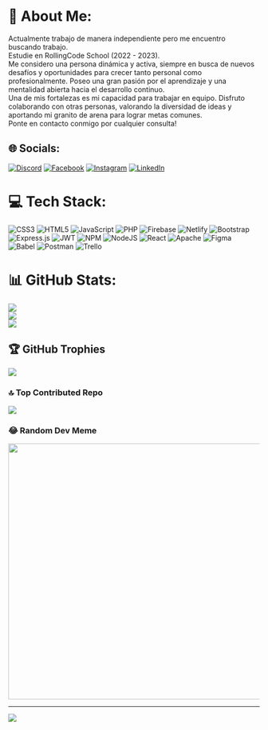 # 💫 About Me:
Actualmente trabajo de manera independiente pero  me encuentro buscando trabajo.<br>Estudie en RollingCode School (2022 - 2023).<br>Me considero una persona dinámica y activa, siempre en busca de nuevos desafíos y oportunidades para crecer tanto personal como profesionalmente. Poseo una gran pasión por el aprendizaje y una mentalidad abierta hacia el desarrollo continuo. <br>Una de mis fortalezas es mi capacidad para trabajar en equipo. Disfruto colaborando con otras personas, valorando la diversidad de ideas y aportando mi granito de arena para lograr metas comunes.<br>Ponte en contacto conmigo por cualquier consulta!


## 🌐 Socials:
[![Discord](https://img.shields.io/badge/Discord-%237289DA.svg?logo=discord&logoColor=white)](https://discord.gg/fer23#7745) [![Facebook](https://img.shields.io/badge/Facebook-%231877F2.svg?logo=Facebook&logoColor=white)](https://facebook.com/fernando.arroyorodriguez.9) [![Instagram](https://img.shields.io/badge/Instagram-%23E4405F.svg?logo=Instagram&logoColor=white)](https://instagram.com/ferchoar23) [![LinkedIn](https://img.shields.io/badge/LinkedIn-%230077B5.svg?logo=linkedin&logoColor=white)](https://linkedin.com/in/fer3443in) 

# 💻 Tech Stack:
![CSS3](https://img.shields.io/badge/css3-%231572B6.svg?style=for-the-badge&logo=css3&logoColor=white) ![HTML5](https://img.shields.io/badge/html5-%23E34F26.svg?style=for-the-badge&logo=html5&logoColor=white) ![JavaScript](https://img.shields.io/badge/javascript-%23323330.svg?style=for-the-badge&logo=javascript&logoColor=%23F7DF1E) ![PHP](https://img.shields.io/badge/php-%23777BB4.svg?style=for-the-badge&logo=php&logoColor=white) ![Firebase](https://img.shields.io/badge/firebase-%23039BE5.svg?style=for-the-badge&logo=firebase) ![Netlify](https://img.shields.io/badge/netlify-%23000000.svg?style=for-the-badge&logo=netlify&logoColor=#00C7B7) ![Bootstrap](https://img.shields.io/badge/bootstrap-%23563D7C.svg?style=for-the-badge&logo=bootstrap&logoColor=white) ![Express.js](https://img.shields.io/badge/express.js-%23404d59.svg?style=for-the-badge&logo=express&logoColor=%2361DAFB) ![JWT](https://img.shields.io/badge/JWT-black?style=for-the-badge&logo=JSON%20web%20tokens) ![NPM](https://img.shields.io/badge/NPM-%23000000.svg?style=for-the-badge&logo=npm&logoColor=white) ![NodeJS](https://img.shields.io/badge/node.js-6DA55F?style=for-the-badge&logo=node.js&logoColor=white) ![React](https://img.shields.io/badge/react-%2320232a.svg?style=for-the-badge&logo=react&logoColor=%2361DAFB) ![Apache](https://img.shields.io/badge/apache-%23D42029.svg?style=for-the-badge&logo=apache&logoColor=white) 	![Figma](https://img.shields.io/badge/figma-%23F24E1E.svg?style=for-the-badge&logo=figma&logoColor=white) ![Babel](https://img.shields.io/badge/Babel-F9DC3e?style=for-the-badge&logo=babel&logoColor=black) ![Postman](https://img.shields.io/badge/Postman-FF6C37?style=for-the-badge&logo=postman&logoColor=white) ![Trello](https://img.shields.io/badge/Trello-%23026AA7.svg?style=for-the-badge&logo=Trello&logoColor=white)
# 📊 GitHub Stats:
![](https://github-readme-stats.vercel.app/api?username=fer3443&theme=midnight-purple&hide_border=false&include_all_commits=true&count_private=false)<br/>
![](https://github-readme-streak-stats.herokuapp.com/?user=fer3443&theme=midnight-purple&hide_border=false)<br/>
![](https://github-readme-stats.vercel.app/api/top-langs/?username=fer3443&theme=midnight-purple&hide_border=false&include_all_commits=true&count_private=false&layout=compact)

## 🏆 GitHub Trophies
![](https://github-profile-trophy.vercel.app/?username=fer3443&theme=tokyonight&no-frame=false&no-bg=false&margin-w=4)

### 🔝 Top Contributed Repo
![](https://github-contributor-stats.vercel.app/api?username=fer3443&limit=5&theme=tokyonight&combine_all_yearly_contributions=true)

### 😂 Random Dev Meme
<img src="https://rm.up.railway.app/" width="512px"/>

---
[![](https://visitcount.itsvg.in/api?id=fer3443&icon=0&color=9)](https://visitcount.itsvg.in)

<!-- Proudly created with GPRM ( https://gprm.itsvg.in ) -->
